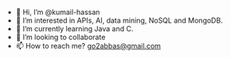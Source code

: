 - 👋 Hi, I’m @kumail-hassan
- 👀 I’m interested in APIs, AI, data mining, NoSQL and MongoDB.
- 🌱 I’m currently learning Java and C.
- 💞️ I’m looking to collaborate 
- 📫 How to reach me? go2abbas@gmail.com

<!---
kumail-hassan/kumail-hassan is a ✨ special ✨ repository because its `README.md` (this file) appears on your GitHub profile.
You can click the Preview link to take a look at your changes.
--->
